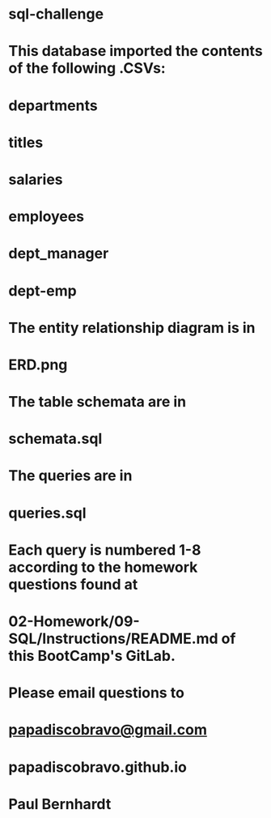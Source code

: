 # sql-challenge
#
# This database imported the contents of the following .CSVs:
# departments
# titles
# salaries
# employees
# dept_manager
# dept-emp
#
#
# The entity relationship diagram is in
# ERD.png
#
#
# The table schemata are in
# schemata.sql
#
#
# The queries are in
# queries.sql
#
#
# Each query is numbered 1-8 according to the homework questions found at
# 02-Homework/09-SQL/Instructions/README.md of this BootCamp's GitLab.
#
#
# Please email questions to
# papadiscobravo@gmail.com
# 
# papadiscobravo.github.io
#
# Paul Bernhardt
# 
